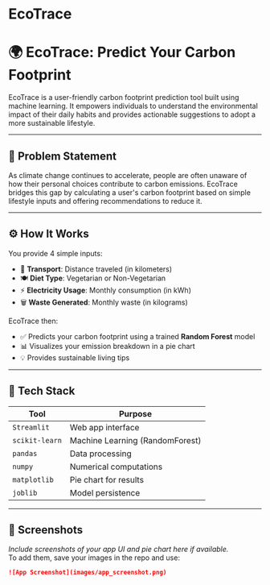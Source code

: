 # EcoTrace


# 🌍 EcoTrace: Predict Your Carbon Footprint

EcoTrace is a user-friendly carbon footprint prediction tool built using machine learning. It empowers individuals to understand the environmental impact of their daily habits and provides actionable suggestions to adopt a more sustainable lifestyle.

---

## 📌 Problem Statement

As climate change continues to accelerate, people are often unaware of how their personal choices contribute to carbon emissions. EcoTrace bridges this gap by calculating a user's carbon footprint based on simple lifestyle inputs and offering recommendations to reduce it.

---

## ⚙️ How It Works

You provide 4 simple inputs:
- 🚗 **Transport**: Distance traveled (in kilometers)
- 🍽 **Diet Type**: Vegetarian or Non-Vegetarian
- ⚡ **Electricity Usage**: Monthly consumption (in kWh)
- 🗑 **Waste Generated**: Monthly waste (in kilograms)

EcoTrace then:
- ✅ Predicts your carbon footprint using a trained **Random Forest** model
- 📊 Visualizes your emission breakdown in a pie chart
- 💡 Provides sustainable living tips

---

## 🚀 Tech Stack

| Tool           | Purpose                        |
|----------------|--------------------------------|
| `Streamlit`    | Web app interface              |
| `scikit-learn` | Machine Learning (RandomForest)|
| `pandas`       | Data processing                |
| `numpy`        | Numerical computations         |
| `matplotlib`   | Pie chart for results          |
| `joblib`       | Model persistence              |

---

## 📸 Screenshots

_Include screenshots of your app UI and pie chart here if available._  
To add them, save your images in the repo and use:

```markdown
![App Screenshot](images/app_screenshot.png)
